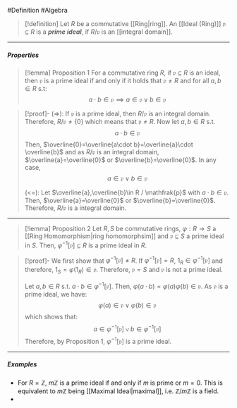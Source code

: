 #Definition #Algebra

> [!definition]
> Let $R$ be a commutative [[Ring|ring]]. An [[Ideal (Ring)]] $\mathfrak{p}\subseteq R$ is a ***prime ideal***, if $R / \mathfrak{p}$ is an [[integral domain]].
---
##### Properties
> [!lemma] Proposition 1
> For a commutative ring $R$, if $\mathfrak{p}\subseteq R$ is an ideal, then $\mathfrak{p}$ is a prime ideal if and only if it holds that $\mathfrak{p}\neq R$ and for all $a,b\in R$ s.t: $$a\cdot b\in \mathfrak{p}\implies a\in \mathfrak{p}\lor b\in \mathfrak{p}$$

>[!proof]-
> (=>): If $\mathfrak{p}$ is a prime ideal, then $R / \mathfrak{p}$ is an integral domain. Therefore, $R / \mathfrak{p}\neq \{ 0 \}$ which means that $\mathfrak{p}\neq R$. Now let $a,b\in R$ s.t. $$a\cdot b\in \mathfrak{p}$$
> Then, $\overline{0}=\overline{a\cdot b}=\overline{a}\cdot \overline{b}$ and as $R / \mathfrak{p}$ is an integral domain, $\overline{a}=\overline{0}$ or $\overline{b}=\overline{0}$. In any case, $$a\in \mathfrak{p}\lor b\in\mathfrak{p}$$
> 
> (<=): Let $\overline{a},\overline{b}\in R / \mathfrak{p}$ with $a\cdot b\in \mathfrak{p}$. Then, $\overline{a}=\overline{0}$ or $\overline{b}=\overline{0}$. Therefore, $R / \mathfrak{p}$ is a integral domain.
---
> [!lemma] Proposition 2
> Let $R,S$ be commutative rings, $\varphi:R\to S$ a [[Ring Homomorphism|ring homomorphsim]] and $\mathfrak{p}\subseteq S$ a prime ideal in $S$. Then, $\varphi ^{-1}[\mathfrak{p}]\subseteq R$ is a prime ideal in $R$.

> [!proof]-
> We first show that $\varphi ^{-1}[\mathfrak{p}]\neq R$. If $\varphi ^{-1}[\mathfrak{p}]=R$, $1_{R}\in \varphi ^{-1}[\mathfrak{p}]$ and therefore, $1_{S}=\varphi(1_{R})\in \mathfrak{p}$. Therefore, $\mathfrak{p}=S$ and $\mathfrak{p}$ is not a prime ideal.
> 
> Let $a,b\in R$ s.t. $a\cdot b\in \varphi ^{-1}[\mathfrak{p}]$. Then, $\varphi(a\cdot b)=\varphi(a)\varphi(b)\in \mathfrak{p}$. As $\mathfrak{p}$ is a prime ideal, we have: $$\varphi(a)\in \mathfrak{p}\lor \varphi(b)\in \mathfrak{p}$$which shows that: $$a\in \varphi ^{-1}[\mathfrak{p}]\lor b\in \varphi ^{-1}[\mathfrak{p}]$$Therefore, by Proposition 1, $\varphi ^{-1}[\mathfrak{p}]$ is a prime ideal.
---
##### Examples
- For $R = \mathbb{Z}$, $m\mathbb{Z}$ is a prime ideal if and only if $m$ is prime or $m=0$. This is equivalent to $m\mathbb{Z}$ being [[Maximal Ideal|maximal]], i.e. $\mathbb{Z} / m\mathbb{Z}$ is a field.
- 
